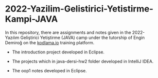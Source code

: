 # 2022-Yazilim-Gelistirici-Yetistirme-Kampi-JAVA

In this repository, there are assignments and notes given in the 2022-Yazılım Geliştirici Yetiştirme (JAVA) camp under the tutorship of Engin Demiroğ on the [kodlama.io](https://www.kodlama.io/) training platform.

- The introduction project developed in Eclipse. 

- The projects which in java-dersi-hw2 folder developed in IntelliJ IDEA. 

- The oop1 notes developed in Eclipse. 


